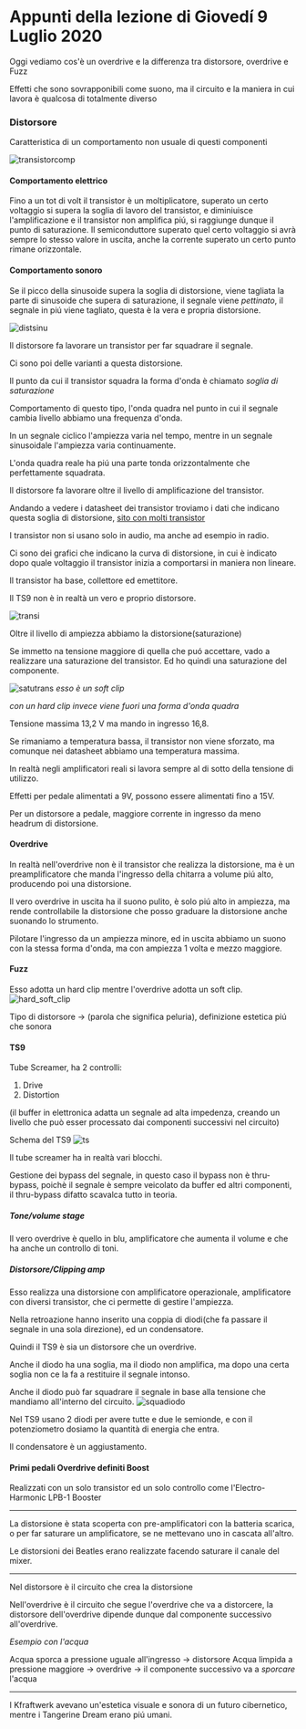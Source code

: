 # Appunti della lezione di Giovedí 9 Luglio 2020

Oggi vediamo cos'è un overdrive e la differenza tra distorsore, overdrive e Fuzz

Effetti che sono sovrapponibili come suono, ma il circuito e la maniera in cui lavora è qualcosa di totalmente diverso

### Distorsore

Caratteristica di un comportamento non usuale di questi componenti

![transistorcomp](transistorcomp.png)

#### Comportamento elettrico

Fino a un tot di volt il transistor è un moltiplicatore, superato un certo voltaggio si supera la soglia di lavoro del transistor, e diminiuisce l'amplificazione e il transistor non amplifica piú, si raggiunge dunque il punto di saturazione. Il semiconduttore superato quel certo voltaggio si avrà sempre lo stesso valore in uscita, anche la corrente superato un certo punto rimane orizzontale.

#### Comportamento sonoro

Se il picco della sinusoide supera la soglia di distorsione, viene tagliata la parte di sinusoide che supera di saturazione, il segnale viene _pettinato_, il segnale in piú viene tagliato, questa è la vera e propria distorsione.

![distsinu](distsinu.png)

Il distorsore fa lavorare un transistor per far squadrare il segnale.

Ci sono poi delle varianti a questa distorsione.

Il punto da cui il transistor squadra la forma d'onda è chiamato _soglia di saturazione_

Comportamento di questo tipo, l'onda quadra nel punto in cui il segnale cambia livello abbiamo una frequenza d'onda.

In un segnale ciclico l'ampiezza varia nel tempo, mentre in un segnale sinusoidale l'ampiezza varia continuamente.

L'onda quadra reale ha piú una parte tonda orizzontalmente che perfettamente squadrata.

Il distorsore fa lavorare oltre il livello di amplificazione del transistor.

Andando a vedere i datasheet dei transistor troviamo i dati che indicano questa soglia di distorsione, [sito con molti transistor](alltransistors.com)

I transistor non si usano solo in audio, ma anche ad esempio in radio.

Ci sono dei grafici che indicano la curva di distorsione, in cui è indicato dopo quale voltaggio il transistor inizia a comportarsi in maniera non lineare.

Il transistor ha base, collettore ed emettitore.

Il TS9 non è in realtà un vero e proprio distorsore.

![transi](transi.png)

Oltre il livello di ampiezza abbiamo la distorsione(saturazione)

Se immetto na tensione maggiore di quella che puó accettare, vado a realizzare una saturazione del transistor. Ed ho quindi una saturazione del componente.

![satutrans](satutrans.png)
_esso è un soft clip_

_con un hard clip invece viene fuori una forma d'onda quadra_

Tensione massima 13,2 V ma mando in ingresso 16,8.

Se rimaniamo a temperatura bassa, il transistor non viene sforzato, ma comunque nei datasheet abbiamo una temperatura massima.

In realtà negli amplificatori reali si lavora sempre al di sotto della tensione di utilizzo.

Effetti per pedale alimentati a 9V, possono essere alimentati fino a 15V.

Per un distorsore a pedale, maggiore corrente in ingresso da meno headrum di distorsione.

#### Overdrive

In realtà nell'overdrive non è il transistor che realizza la distorsione, ma è un preamplificatore che manda l'ingresso della chitarra a volume piú alto, producendo poi una distorsione.

Il vero overdrive in uscita ha il suono pulito, è solo piú alto in ampiezza, ma rende controllabile la distorsione che posso graduare la distorsione anche suonando lo strumento.

Pilotare l'ingresso da un ampiezza minore, ed in uscita abbiamo un suono con la stessa forma d'onda, ma con ampiezza 1 volta e mezzo maggiore.

#### Fuzz

Esso adotta un hard clip mentre l'overdrive adotta un soft clip.
![hard_soft_clip](hard_soft_clip.png)

Tipo di distorsore -> (parola che significa peluria), definizione estetica piú che sonora

#### TS9

Tube Screamer, ha 2 controlli:
1. Drive
2. Distortion

(il buffer in elettronica adatta un segnale ad alta impedenza, creando un livello che può esser processato dai componenti successivi nel circuito)

Schema del TS9
![ts](ts.png)

Il tube screamer ha in realtà vari blocchi.

Gestione dei bypass del segnale, in questo caso il bypass non è thru-bypass, poichè il segnale è sempre veicolato da buffer ed altri componenti, il thru-bypass difatto scavalca tutto in teoria.

##### Tone/volume stage

Il vero overdrive è quello in blu, amplificatore che aumenta il volume e che ha anche un controllo di toni.

##### Distorsore/Clipping amp

Esso realizza una distorsione con amplificatore operazionale, amplificatore con diversi transistor, che ci permette di gestire l'ampiezza.

Nella retroazione hanno inserito una coppia di diodi(che fa passare il segnale in una sola direzione), ed un condensatore.

Quindi il TS9 è sia un distorsore che un overdrive.

Anche il diodo ha una soglia, ma il diodo non amplifica, ma dopo una certa soglia non ce la fa a restituire il segnale intonso.

Anche il diodo può far squadrare il segnale in base alla tensione che mandiamo all'interno del circuito.
![squadiodo](squadiodo.png)

Nel TS9 usano 2 diodi per avere tutte e due le semionde, e con il potenziometro dosiamo la quantità di energia che entra.

Il condensatore è un aggiustamento.

#### Primi pedali Overdrive definiti Boost

Realizzati con un solo transistor ed un solo controllo come l'Electro-Harmonic LPB-1 Booster

________
La distorsione è stata scoperta con pre-amplificatori con la batteria scarica, o per far saturare un amplificatore, se ne mettevano uno in cascata all'altro.

Le distorsioni dei Beatles erano realizzate facendo saturare il canale del mixer.

________
Nel distorsore è il circuito che crea la distorsione

Nell'overdrive è il circuito che segue l'overdrive che va a distorcere, la distorsore dell'overdrive dipende dunque dal componente successivo all'overdrive.

_Esempio con l'acqua_

Acqua sporca a pressione uguale all'ingresso -> distorsore
Acqua limpida a pressione maggiore -> overdrive -> il componente successivo va a _sporcare_ l'acqua
_________

I Kfraftwerk avevano un'estetica visuale e sonora di un futuro cibernetico, mentre i Tangerine Dream erano piú umani.

